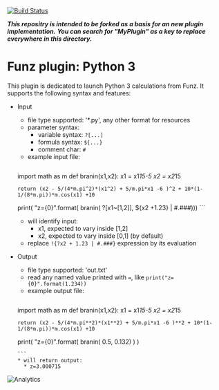 [![Build Status](https://travis-ci.org/Funz/plugin-MyPlugin.png)](https://travis-ci.org/Funz/plugin-MyPlugin)

___This repositry is intended to be forked as a basis for an new plugin implementation.___
___You can search for "MyPlugin" as a key to replace everywhere in this directory.___

# Funz plugin: Python 3

This plugin is dedicated to launch Python 3 calculations from Funz.
It supports the following syntax and features:

  * Input
    * file type supported: '*.py', any other format for resources
    * parameter syntax: 
      * variable syntax: `?[...]`
      * formula syntax: `${...}`
      * comment char: `#`
    * example input file:
        ```
	import math as m
        def branin(x1,x2):
	    x1 = x1*15-5
	    x2 = x2*15

	    return (x2 - 5/(4*m.pi^2)*(x1^2) + 5/m.pi*x1 -6 )^2 + 10*(1-1/(8*m.pi))*m.cos(x1) +10
	print( "z={0}".format( branin( ?[x1~[1,2]], ${x2 +1.23} | #.###)))
        ```
      * will identify input:
        * x1, expected to vary inside [1,2]
        * x2, expected to vary inside [0,1] (by default)
      * replace `!{?x2 + 1.23 | #.###}` expression by its evaluation

  * Output
    * file type supported: 'out.txt'
    * read any named value printed with `=`, like `print("z={0}".format(1.234))`
    * example output file:
        ```
	import math as m
	def branin(x1,x2):
	    x1 = x1*15-5
	    x2 = x2*15

	    return (x2 - 5/(4*m.pi**2)*(x1**2) + 5/m.pi*x1 -6 )**2 + 10*(1-1/(8*m.pi))*m.cos(x1) +10

	print( "z={0}".format( branin( 0.5, 0.132) ) )

        ```
        * will return output:
          * z=3.000715


![Analytics](https://ga-beacon.appspot.com/UA-109580-20/plugin-Python)
